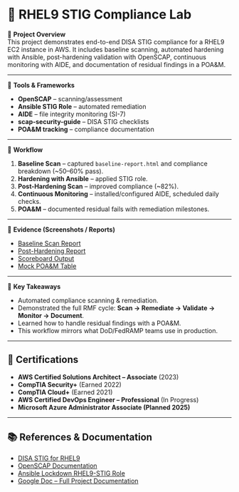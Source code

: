 # 📌 RHEL9 STIG Compliance Lab

🔸 **Project Overview**  
This project demonstrates end-to-end DISA STIG compliance for a RHEL9 EC2 instance in AWS. It includes baseline scanning, automated hardening with Ansible, post-hardening validation with OpenSCAP, continuous monitoring with AIDE, and documentation of residual findings in a POA&M.

---

🔸 **Tools & Frameworks**
- **OpenSCAP** – scanning/assessment  
- **Ansible STIG Role** – automated remediation  
- **AIDE** – file integrity monitoring (SI-7)  
- **scap-security-guide** – DISA STIG checklists  
- **POA&M tracking** – compliance documentation  

---

🔸 **Workflow**
1. **Baseline Scan** – captured `baseline-report.html` and compliance breakdown (~50–60% pass).  
2. **Hardening with Ansible** – applied STIG role.  
3. **Post-Hardening Scan** – improved compliance (~82%).  
4. **Continuous Monitoring** – installed/configured AIDE, scheduled daily checks.  
5. **POA&M** – documented residual fails with remediation milestones.  

---

🔸 **Evidence (Screenshots / Reports)**
- [Baseline Scan Report](baseline-report.html)  
- [Post-Hardening Report](hardened-report.html)  
- [Scoreboard Output](docs/scoreboard.png)  
- [Mock POA&M Table](mock-poam.csv)  

---

🔸 **Key Takeaways**
- Automated compliance scanning & remediation.  
- Demonstrated the full RMF cycle: **Scan → Remediate → Validate → Monitor → Document**.  
- Learned how to handle residual findings with a POA&M.  
- This workflow mirrors what DoD/FedRAMP teams use in production.  

---

## 📜 Certifications
- **AWS Certified Solutions Architect – Associate** (2023)  
- **CompTIA Security+** (Earned 2022)  
- **CompTIA Cloud+** (Earned 2021)  
- **AWS Certified DevOps Engineer – Professional** (In Progress)  
- **Microsoft Azure Administrator Associate (Planned 2025)**  

---

## 📚 References & Documentation
- [DISA STIG for RHEL9](https://public.cyber.mil/stigs/)  
- [OpenSCAP Documentation](https://www.open-scap.org/getting-started/)  
- [Ansible Lockdown RHEL9-STIG Role](https://github.com/ansible-lockdown/RHEL9-STIG)  
- [Google Doc – Full Project Documentation](https://docs.google.com/document/d/your-doc-id/view)  

